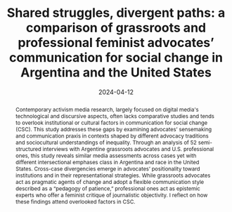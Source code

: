 ---
title: "Shared struggles, divergent paths: a comparison of grassroots and professional feminist advocates’ communication for social change in Argentina and the United States"
date: 2024-04-12
publishDate: 2024-04-12
authors: ["María Celeste Wagner"]
publication_types: ["2"]
abstract: Contemporary activism media research, largely focused on digital media's technological and discursive aspects, often lacks comparative studies and tends to overlook institutional or cultural factors in communication for social change (CSC). This study addresses these gaps by examining advocates’ sensemaking and communication praxis in contexts shaped by different advocacy traditions and sociocultural understandings of inequality. Through an analysis of 52 semi-structured interviews with Argentine grassroots advocates and U.S. professional ones, this study reveals similar media assessments across cases yet with different intersectional emphases class in Argentina and race in the United States. Cross-case divergencies emerge in advocates’ positionality toward institutions and in their representational strategies. While grassroots advocates act as pragmatic agents of change and adopt a flexible communication style described as a “pedagogy of patience,” professional ones act as epistemic experts who offer a feminist critique of journalistic objectivity. I reflect on how these findings attend overlooked factors in CSC.
featured: false
image:
  preview_only: true
publication: "*Journal of Communication*"
#url_pdf: "https://doi.org/10.1093/joc/jqae016"
doi: "https://doi.org/10.1093/joc/jqae016"
---